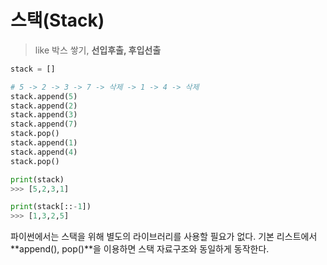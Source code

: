 # 스택(Stack)

> like 박스 쌓기, **선입후출, 후입선출** 

```python
stack = []

# 5 -> 2 -> 3 -> 7 -> 삭제 -> 1 -> 4 -> 삭제
stack.append(5)
stack.append(2)
stack.append(3)
stack.append(7)
stack.pop()
stack.append(1)
stack.append(4)
stack.pop()

print(stack)
>>> [5,2,3,1]

print(stack[::-1])
>>> [1,3,2,5]
```

파이썬에서는 스택을 위해 별도의 라이브러리를 사용할 필요가 없다. 기본 리스트에서 **append(), pop()**을 이용하면 스택 자료구조와 동일하게 동작한다.